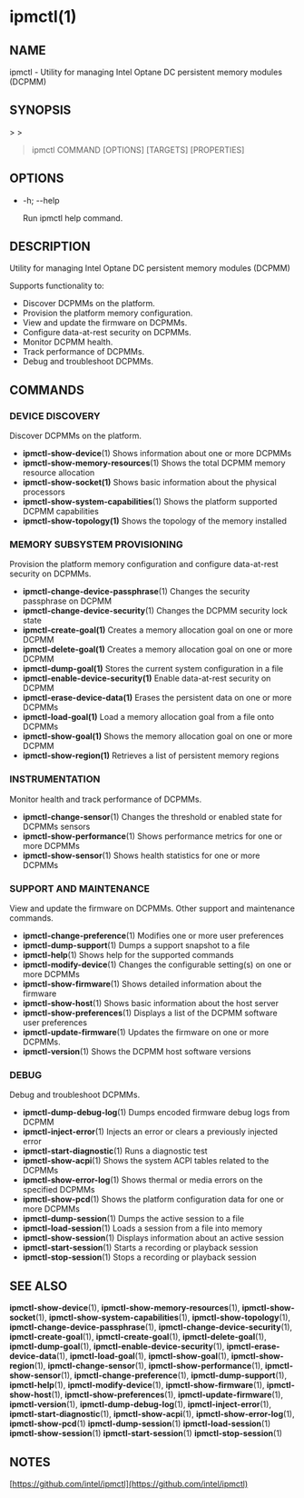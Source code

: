 # ipmctl\(1\)

## NAME

ipmctl - Utility for managing Intel Optane DC persistent memory modules \(DCPMM\)

## SYNOPSIS

&gt; &gt;

> ipmctl COMMAND \[OPTIONS\] \[TARGETS\] \[PROPERTIES\]

## OPTIONS

* -h; --help

  Run ipmctl help command.

## DESCRIPTION

Utility for managing Intel Optane DC persistent memory modules \(DCPMM\)

Supports functionality to:

* Discover DCPMMs on the platform.
* Provision the platform memory configuration.
* View and update the firmware on DCPMMs.
* Configure data-at-rest security on DCPMMs.
* Monitor DCPMM health.
* Track performance of DCPMMs.
* Debug and troubleshoot DCPMMs.

## COMMANDS

### DEVICE DISCOVERY

Discover DCPMMs on the platform.

* **ipmctl-show-device**\(1\) Shows information about one or more DCPMMs
* **ipmctl-show-memory-resources**\(1\) Shows the total DCPMM memory resource allocation
* **ipmctl-show-socket\(1\)** Shows basic information about the physical processors
* **ipmctl-show-system-capabilities**\(1\) Shows the platform supported DCPMM capabilities
* **ipmctl-show-topology\(1\)** Shows the topology of the memory installed

### MEMORY SUBSYSTEM PROVISIONING

Provision the platform memory configuration and configure data-at-rest security on DCPMMs.

* **ipmctl-change-device-passphrase**\(1\) Changes the security passphrase on DCPMM
* **ipmctl-change-device-security**\(1\) Changes the DCPMM security lock state
* **ipmctl-create-goal\(1\)** Creates a memory allocation goal on one or more DCPMM
* **ipmctl-delete-goal\(1\)** Creates a memory allocation goal on one or more DCPMM
* **ipmctl-dump-goal\(1\)** Stores the current system configuration in a file
* **ipmctl-enable-device-security\(1\)** Enable data-at-rest security on DCPMM
* **ipmctl-erase-device-data\(1\)** Erases the persistent data on one or more DCPMMs
* **ipmctl-load-goal\(1\)** Load a memory allocation goal from a file onto DCPMMs
* **ipmctl-show-goal\(1\)** Shows the memory allocation goal on one or more DCPMM
* **ipmctl-show-region\(1\)** Retrieves a list of persistent memory regions

### INSTRUMENTATION

Monitor health and track performance of DCPMMs.

* **ipmctl-change-sensor**\(1\) Changes the threshold or enabled state for DCPMMs sensors
* **ipmctl-show-performance**\(1\) Shows performance metrics for one or more DCPMMs
* **ipmctl-show-sensor**\(1\) Shows health statistics for one or more DCPMMs

### SUPPORT AND MAINTENANCE

View and update the firmware on DCPMMs. Other support and maintenance commands.

* **ipmctl-change-preference**\(1\) Modifies one or more user preferences
* **ipmctl-dump-support**\(1\) Dumps a support snapshot to a file
* **ipmctl-help**\(1\) Shows help for the supported commands
* **ipmctl-modify-device**\(1\) Changes the configurable setting\(s\) on one or more DCPMMs
* **ipmctl-show-firmware**\(1\) Shows detailed information about the firmware
* **ipmctl-show-host**\(1\) Shows basic information about the host server
* **ipmctl-show-preferences**\(1\) Displays a list of the DCPMM software user preferences
* **ipmctl-update-firmware**\(1\) Updates the firmware on one or more DCPMMs.
* **ipmctl-version**\(1\) Shows the DCPMM host software versions

### DEBUG

Debug and troubleshoot DCPMMs.

* **ipmctl-dump-debug-log**\(1\) Dumps encoded firmware debug logs from DCPMM
* **ipmctl-inject-error**\(1\) Injects an error or clears a previously injected error
* **ipmctl-start-diagnostic**\(1\) Runs a diagnostic test
* **ipmctl-show-acpi**\(1\) Shows the system ACPI tables related to the DCPMMs
* **ipmctl-show-error-log**\(1\) Shows thermal or media errors on the specified DCPMMs
* **ipmctl-show-pcd**\(1\) Shows the platform configuration data for one or more DCPMMs
* **ipmctl-dump-session**\(1\) Dumps the active session to a file
* **ipmctl-load-session**\(1\) Loads a session from a file into memory
* **ipmctl-show-session**\(1\) Displays information about an active session
* **ipmctl-start-session**\(1\) Starts a recording or playback session
* **ipmctl-stop-session**\(1\) Stops a recording or playback session

## SEE ALSO

**ipmctl-show-device**\(1\), **ipmctl-show-memory-resources**\(1\), **ipmctl-show-socket**\(1\), **ipmctl-show-system-capabilities**\(1\), **ipmctl-show-topology**\(1\), **ipmctl-change-device-passphrase**\(1\), **ipmctl-change-device-security**\(1\), **ipmctl-create-goal**\(1\), **ipmctl-create-goal**\(1\), **ipmctl-delete-goal**\(1\), **ipmctl-dump-goal**\(1\), **ipmctl-enable-device-security**\(1\), **ipmctl-erase-device-data**\(1\), **ipmctl-load-goal**\(1\), **ipmctl-show-goal**\(1\), **ipmctl-show-region**\(1\), **ipmctl-change-sensor**\(1\), **ipmctl-show-performance**\(1\), **ipmctl-show-sensor**\(1\), **ipmctl-change-preference**\(1\), **ipmctl-dump-support**\(1\), **ipmctl-help**\(1\), **ipmctl-modify-device**\(1\), **ipmctl-show-firmware**\(1\), **ipmctl-show-host**\(1\), **ipmctl-show-preferences**\(1\), **ipmctl-update-firmware**\(1\), **ipmctl-version**\(1\), **ipmctl-dump-debug-log**\(1\), **ipmctl-inject-error**\(1\), **ipmctl-start-diagnostic**\(1\), **ipmctl-show-acpi**\(1\), **ipmctl-show-error-log**\(1\), **ipmctl-show-pcd**\(1\) **ipmctl-dump-session**\(1\) **ipmctl-load-session**\(1\) **ipmctl-show-session**\(1\) **ipmctl-start-session**\(1\) **ipmctl-stop-session**\(1\)

## NOTES

[https://github.com/intel/ipmctl](https://github.com/intel/ipmctl)

